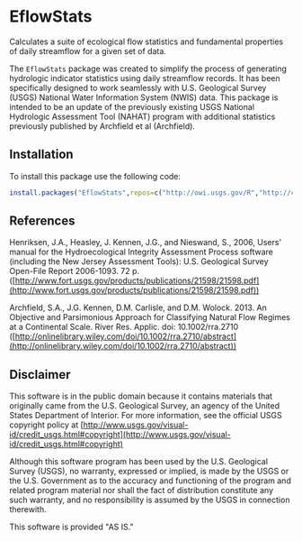 EflowStats
===========

Calculates a suite of ecological flow statistics and fundamental properties of daily streamflow for a given set of data. 

The `EflowStats` package was created to simplify the process of generating hydrologic indicator statistics using daily streamflow records. It has been specifically designed to work seamlessly with U.S. Geological Survey (USGS) National Water Information System (NWIS) data. This package is intended to be an update of the previously existing USGS National Hydrologic Assessment Tool (NAHAT) program with additional statistics previously published by Archfield et al (Archfield).


Installation
----------
To install this package use the following code:

```r
install.packages("EflowStats",repos=c("http://owi.usgs.gov/R","http://cran.us.r-project.org"))
```

References
----------

Henriksen, J.A., Heasley, J. Kennen, J.G., and Nieswand, S., 2006, Users' manual for the Hydroecological Integrity Assessment Process software (including the New Jersey Assessment Tools): U.S. Geological Survey Open-File Report 2006-1093. 72 p. ([http://www.fort.usgs.gov/products/publications/21598/21598.pdf](http://www.fort.usgs.gov/products/publications/21598/21598.pdf))

Archfield, S.A., J.G. Kennen, D.M. Carlisle, and D.M. Wolock. 2013. An Objective and Parsimonious Approach for Classifying Natural Flow Regimes at a Continental Scale. River Res. Applic. doi: 10.1002/rra.2710 ([http://onlinelibrary.wiley.com/doi/10.1002/rra.2710/abstract](http://onlinelibrary.wiley.com/doi/10.1002/rra.2710/abstract))

Disclaimer
----------
This software is in the public domain because it contains materials that originally came from the U.S. Geological Survey, an agency of the United States Department of Interior. For more information, see the official USGS copyright policy at [http://www.usgs.gov/visual-id/credit_usgs.html#copyright](http://www.usgs.gov/visual-id/credit_usgs.html#copyright)


Although this software program has been used by the U.S. Geological Survey (USGS), no warranty, expressed or implied, is made by the USGS or the U.S. Government as to the accuracy and functioning of the program and related program material nor shall the fact of distribution constitute any such warranty, and no responsibility is assumed by the USGS in connection therewith.

This software is provided "AS IS."